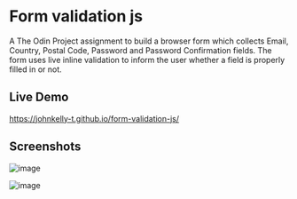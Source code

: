 # Form validation js

A The Odin Project assignment to build a browser form which collects Email, Country, Postal Code, Password and Password Confirmation fields. The form uses live inline validation to inform the user whether a field is properly filled in or not.

## Live Demo

https://johnkelly-t.github.io/form-validation-js/

## Screenshots

![image](https://github.com/user-attachments/assets/e1a11362-9b58-453c-8f39-d6134f0465f0)

![image](https://github.com/user-attachments/assets/7f1b93fb-d8b3-487a-9d57-c01663dd8677)
